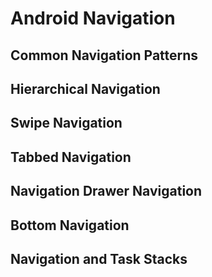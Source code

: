 # Android Navigation

## Common Navigation Patterns

## Hierarchical Navigation

## Swipe Navigation

## Tabbed Navigation

## Navigation Drawer Navigation

## Bottom Navigation

## Navigation and Task Stacks